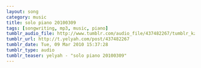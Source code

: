 ```yaml
---
layout: song
category: music
title: solo piano 20100309
tags: [songwriting, mp3, music, piano]
tumblr_audio_file: http://www.tumblr.com/audio_file/437482267/tumblr_kz1aqgubHn1qzo4ep
tumblr_url: http://t.yelyah.com/post/437482267
tumblr_date: Tue, 09 Mar 2010 15:37:28
tumblr_type: audio
tumblr_teaser: yelyah - "solo piano 20100309"
---
```

